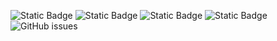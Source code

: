![Static Badge](https://img.shields.io/badge/blacklists-61-000000) ![Static Badge](https://img.shields.io/badge/blacklisted-2922872-cc0000) ![Static Badge](https://img.shields.io/badge/whitelisted-2250-00CC00) ![Static Badge](https://img.shields.io/badge/streaming_blacklist-28107-000000) ![GitHub issues](https://img.shields.io/github/issues/fabriziosalmi/blacklists)
